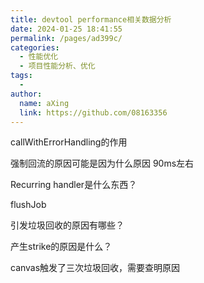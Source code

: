 ```yaml
---
title: devtool performance相关数据分析
date: 2024-01-25 18:41:55
permalink: /pages/ad399c/
categories:
  - 性能优化
  - 项目性能分析、优化
tags:
  - 
author: 
  name: aXing
  link: https://github.com/08163356
---
```




callWithErrorHandling的作用

强制回流的原因可能是因为什么原因  90ms左右

Recurring handler是什么东西？

flushJob

引发垃圾回收的原因有哪些？

产生strike的原因是什么？

canvas触发了三次垃圾回收，需要查明原因
<!-- more -->


